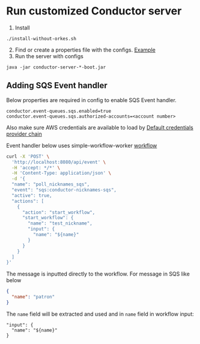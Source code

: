 # Run customized Conductor server

1. Install
```shell
./install-without-orkes.sh
```
2. Find or create a properties file with the configs. [Example](application.properties)
3. Run the server with configs
```shell
java -jar conductor-server-*-boot.jar 
```

## Adding SQS Event handler
Below properties are required in config to enable SQS Event handler.
```properties
conductor.event-queues.sqs.enabled=true
conductor.event-queues.sqs.authorized-accounts=<account number>
```
Also make sure AWS credentials are available to load by [Default credentials provider chain](https://docs.aws.amazon.com/sdk-for-java/latest/developer-guide/credentials-chain.html)

Event handler below uses simple-workflow-worker [workflow](../simple-workflow-worker/src/main/resources/nickname_workflow.json)
```bash
curl -X 'POST' \
  'http://localhost:8080/api/event' \
  -H 'accept: */*' \
  -H 'Content-Type: application/json' \
  -d '{
  "name": "poll_nicknames_sqs",
  "event": "sqs:conductor-nicknames-sqs",
  "active": true,
  "actions": [
    {
      "action": "start_workflow",
      "start_workflow": {
        "name": "test_nickname",
        "input": {
          "name": "${name}"
        }
      }
    }
  ]
}'
```

The message is inputted directly to the workflow. For message in SQS like below
```json
{
  "name": "patron"
}
```
The `name` field will be extracted and used and in `name` field in workflow input: 
```
"input": {
  "name": "${name}"
}
```